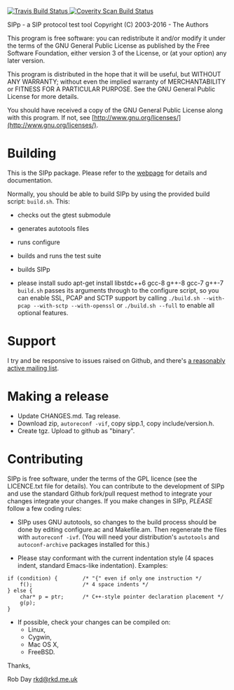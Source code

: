 <a href="https://travis-ci.org/SIPp/sipp">
  <img alt="Travis Build Status"
       src="https://api.travis-ci.org/SIPp/sipp.svg"/>
</a>
<a href="https://scan.coverity.com/projects/5988">
  <img alt="Coverity Scan Build Status"
       src="https://scan.coverity.com/projects/5988/badge.svg"/>
</a>

SIPp - a SIP protocol test tool
Copyright (C) 2003-2016 - The Authors

This program is free software: you can redistribute it and/or modify it
under the terms of the GNU General Public License as published by the
Free Software Foundation, either version 3 of the License, or (at your
option) any later version.

This program is distributed in the hope that it will be useful, but
WITHOUT ANY WARRANTY; without even the implied warranty of
MERCHANTABILITY or FITNESS FOR A PARTICULAR PURPOSE.  See the GNU
General Public License for more details.

You should have received a copy of the GNU General Public License along
with this program.  If not, see
[http://www.gnu.org/licenses/](http://www.gnu.org/licenses/).

# Building

This is the SIPp package. Please refer to the
[webpage](http://sipp.sourceforge.net/) for details and documentation.

Normally, you should be able to build SIPp by using the provided build
script: `build.sh`. This:
* checks out the gtest submodule
* generates autotools files
* runs configure
* builds and runs the test suite
* builds SIPp

* please install sudo apt-get install libstdc++6 gcc-8 g++-8 gcc-7 g++-7 
`build.sh` passes its arguments through to the configure script, so you
can enable SSL, PCAP and SCTP support by calling `./build.sh
--with-pcap --with-sctp --with-openssl` or `./build.sh --full` to enable
all optional features.

# Support

I try and be responsive to issues raised on Github, and there's [a
reasonably active mailing
list](https://lists.sourceforge.net/lists/listinfo/sipp-users).

# Making a release

* Update CHANGES.md. Tag release.
* Download zip, `autoreconf -vif`, copy sipp.1, copy include/version.h.
* Create tgz. Upload to github as "binary".

# Contributing

SIPp is free software, under the terms of the GPL licence (see the
LICENCE.txt file for details). You can contribute to the development of
SIPp and use the standard Github fork/pull request method to integrate
your changes integrate your changes. If you make changes in SIPp,
*PLEASE* follow a few coding rules:

  - SIPp uses GNU autotools, so changes to the build process should be
    done by editing configure.ac and Makefile.am. Then regenerate the
    files with `autoreconf -ivf`. (You will need your distribution's
    `autotools` and `autoconf-archive` packages installed for this.)

  - Please stay conformant with the current indentation style (4 spaces
    indent, standard Emacs-like indentation). Examples:

```
if (condition) {        /* "{" even if only one instruction */
    f();                /* 4 space indents */
} else {
    char* p = ptr;      /* C++-style pointer declaration placement */
    g(p);
}
```

  - If possible, check your changes can be compiled on:
      - Linux,
      - Cygwin,
      - Mac OS X,
      - FreeBSD.

Thanks,

  Rob Day <rkd@rkd.me.uk>
